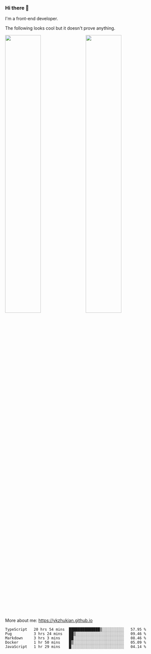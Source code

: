 ### Hi there 👋

I'm a front-end developer.

The following looks cool but it doesn't prove anything.

[<img align="right" width="48%" src="https://github-readme-stats.vercel.app/api?username=ykzhukian&show_icons=true&theme=dracula">](https://github.com/anuraghazra/github-readme-stats)

[<img width="48%" src="https://github-readme-stats.vercel.app/api/top-langs/?username=ykzhukian&layout=compact&theme=dracula">](https://github.com/anuraghazra/github-readme-stats)

More about me: 
https://ykzhukian.github.io

<!--START_SECTION:waka-->
```text
TypeScript   20 hrs 54 mins  ██████████████▒░░░░░░░░░░   57.95 % 
Pug          3 hrs 24 mins   ██▒░░░░░░░░░░░░░░░░░░░░░░   09.46 % 
Markdown     3 hrs 3 mins    ██░░░░░░░░░░░░░░░░░░░░░░░   08.46 % 
Docker       1 hr 50 mins    █▒░░░░░░░░░░░░░░░░░░░░░░░   05.09 % 
JavaScript   1 hr 29 mins    █░░░░░░░░░░░░░░░░░░░░░░░░   04.14 % 
```
<!--END_SECTION:waka-->
